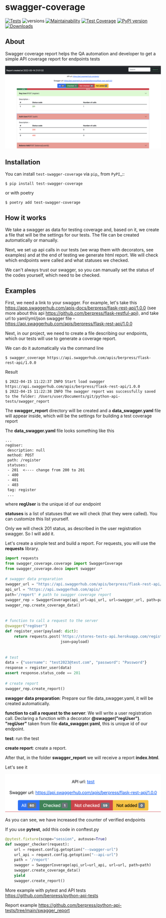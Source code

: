 # swagger-coverage
[![Tests](https://github.com/berpress/swagger-coverage/actions/workflows/python-app.yml/badge.svg)](https://github.com/berpress/swagger-coverage/actions/workflows/python-app.yml)
![versions](https://img.shields.io/pypi/pyversions/pybadges.svg)
[![Maintainability](https://api.codeclimate.com/v1/badges/45afb8b947b1c7e9cec8/maintainability)](https://codeclimate.com/github/berpress/swagger-coverage/maintainability)
[![Test Coverage](https://api.codeclimate.com/v1/badges/45afb8b947b1c7e9cec8/test_coverage)](https://codeclimate.com/github/berpress/swagger-coverage/test_coverage)
[![PyPI version](https://badge.fury.io/py/test-swagger-coverage.svg)](https://badge.fury.io/py/test-swagger-coverage)
[![Downloads](https://pepy.tech/badge/test-swagger-coverage)](https://pepy.tech/project/test-swagger-coverage)

About
------------

Swagger coverage report helps the QA automation and developer to get a simple API coverage report for endpoints tests

![](https://github.com/berpress/python-api-tests/blob/main/images/swagger_report_2.png)

Installation
------------

You can install ``test-swagger-coverage`` via `pip`_ from `PyPI`_::

    $ pip install test-swagger-coverage

or with poetry

    $ poetry add test-swagger-coverage

How it works
------------
We take a swagger as data for testing coverage and, based on it, we create a file that will be the settings for our tests. The file can be created automatically or manually.

Next, we set up api calls in our tests (we wrap them with decorators, see examples) and at the end of testing we generate html report.
We will check which endpoints were called and what statuses we checked.

We can't always trust our swagger, so you can manually set the status of the codes yourself, which need to be checked.

Examples
------------

First, we need a link to your swagger. For example,  let's take this  https://app.swaggerhub.com/apis-docs/berpress/flask-rest-api/1.0.0 (see more about this api https://github.com/berpress/flask-restful-api),
and take url to yaml/yml/json swagger file - https://api.swaggerhub.com/apis/berpress/flask-rest-api/1.0.0

Next, in our project, we need to create a file describing our endpoints, which our tests will use to generate a coverage report.

We can do it automatically via the command line

    $ swagger_coverage https://api.swaggerhub.com/apis/berpress/flask-rest-api/1.0.0

Result

    $ 2022-04-15 11:22:37 INFO Start load swagger https://api.swaggerhub.com/apis/berpress/flask-rest-api/1.0.0
    $ 2022-04-15 11:22:38 INFO The swagger report was successfully saved to the folder: /Users/user/Documents/git/python-api-tests/swagger_report



The **swagger_report** directory will be created
and a **data_swagger.yaml** file will appear inside, which will be the settings for building a test coverage report

The **data_swagger.yaml** file looks something like this


 ```
 ...
regUser:
  description: null
  method: POST
  path: /register
  statuses:
  - 201  <---- change from 200 to 201
  - 400
  - 401
  - 403
  tag: register
  ...
 ```

where **regUser** is the unique id of our endpoint

**statuses** is a list of statuses that we will check (that they were called).
You can customize this list yourself.

Only we will check 201 status, as described in the user registration swagger. So I will add it.


Let's create a simple test and build a report. For requests, you will use the **requests** library.

```python
import requests
from swagger_coverage.coverage import SwaggerCoverage
from swagger_coverage.deco import swagger

# swagger data preparation
swagger_url = "https://api.swaggerhub.com/apis/berpress/flask-rest-api/1.0.0"
api_url = "https://api.swaggerhub.com/apis/"
path='/report' # path to swagger coverage report
swagger_rep = SwaggerCoverage(api_url=api_url, url=swagger_url, path=path)
swagger_rep.create_coverage_data()


# function to call a request to the server
@swagger("regUser")
def register_user(payload: dict):
    return requests.post('https://stores-tests-api.herokuapp.com/register',
                         json=payload)


# test
data = {"username": "test2023@test.com", "password": "Password"}
response = register_user(data)
assert response.status_code == 201

# create report
swagger_rep.create_report()

```
**swagger data preparation**: Prepare our file data_swagger.yaml, it will be created automatically.

**function to call a request to the server**:  We will write a user registration call. Declaring a function with a decorator **@swagger("regUser")**.
**"regUser"** taken from file **data_swagger.yaml**, this is unique id of our endpoint.

**test**: run the test

**create report**: create a report.


After that, in the folder **swagger_report** we will receive a report **index.html**.

Let's see it

![](https://github.com/berpress/python-api-tests/blob/main/images/swagger_register.png)

As you can see, we have increased the counter of verified endpoints

If you use **pytest**, add this code in conftest.py

```python
@pytest.fixture(scope="session", autouse=True)
def swagger_checker(request):
    url = request.config.getoption("--swagger-url")
    url_api = request.config.getoption("--api-url")
    path = '/report'
    swagger = SwaggerCoverage(api_url=url_api, url=url, path=path)
    swagger.create_coverage_data()
    yield
    swagger.create_report()
```

More example with pytest and API tests https://github.com/berpress/python-api-tests

Report example https://github.com/berpress/python-api-tests/tree/main/swagger_report
